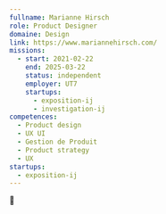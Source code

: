 ```yaml
---
fullname: Marianne Hirsch
role: Product Designer
domaine: Design
link: https://www.mariannehirsch.com/
missions:
  - start: 2021-02-22
    end: 2025-03-22
    status: independent
    employer: UT7
    startups:
      - exposition-ij
      - investigation-ij
competences:
  - Product design
  - UX UI
  - Gestion de Produit
  - Product strategy
  - UX
startups:
  - exposition-ij
---
```

🌻
